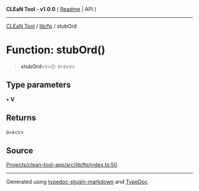 **CLEaN Tool - v1.0.0** ( [Readme](../../../README.md) \| API )

***

[CLEaN Tool](../../../modules.md) / [lib/fp](../README.md) / stubOrd

# Function: stubOrd()

> **stubOrd**\<`V`\>(): `Ord`\<`V`\>

## Type parameters

▪ **V**

## Returns

`Ord`\<`V`\>

## Source

[Projects/clean-tool-app/src/lib/fp/index.ts:50](https://github.com/yuckyh/clean-tool-app/)

***

Generated using [typedoc-plugin-markdown](https://www.npmjs.com/package/typedoc-plugin-markdown) and [TypeDoc](https://typedoc.org/)
